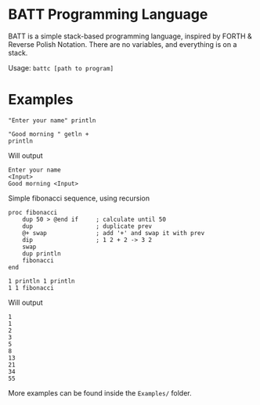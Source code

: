 # BATT Programming Language

BATT is a simple stack-based programming language, inspired by FORTH & Reverse Polish Notation. There are no variables, and everything is on a stack.

Usage:
`battc [path to program]`

# Examples

````
"Enter your name" println

"Good morning " getln +
println
````

Will output
````
Enter your name
<Input>
Good morning <Input>
````

Simple fibonacci sequence, using recursion
````
proc fibonacci
    dup 50 > @end if     ; calculate until 50
    dup                  ; duplicate prev
    @+ swap              ; add '+' and swap it with prev
    dip                  ; 1 2 + 2 -> 3 2
    swap                 
    dup println
    fibonacci
end

1 println 1 println
1 1 fibonacci
````

Will output
````
1
1
2
3
5
8
13
21
34
55
````

More examples can be found inside the `Examples/` folder.